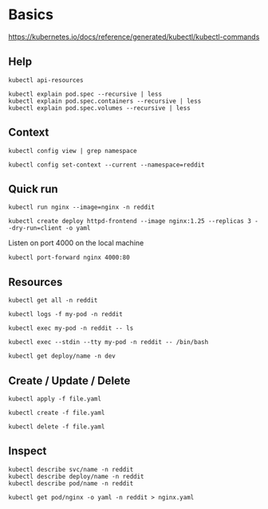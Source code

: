 # Basics

https://kubernetes.io/docs/reference/generated/kubectl/kubectl-commands

## Help

```shell
kubectl api-resources
```

```shell
kubectl explain pod.spec --recursive | less
kubectl explain pod.spec.containers --recursive | less
kubectl explain pod.spec.volumes --recursive | less
```

## Context

```shell
kubectl config view | grep namespace
```

```shell
kubectl config set-context --current --namespace=reddit
```

## Quick run

```shell
kubectl run nginx --image=nginx -n reddit
```

```shell
kubectl create deploy httpd-frontend --image nginx:1.25 --replicas 3 --dry-run=client -o yaml
```

Listen on port 4000 on the local machine
```shell
kubectl port-forward nginx 4000:80
```

## Resources

```shell
kubectl get all -n reddit
```

```shell
kubectl logs -f my-pod -n reddit
```

```shell
kubectl exec my-pod -n reddit -- ls
```

```shell
kubectl exec --stdin --tty my-pod -n reddit -- /bin/bash
```

```shell
kubectl get deploy/name -n dev
```

## Create / Update / Delete

```shell
kubectl apply -f file.yaml
```

```shell
kubectl create -f file.yaml
```

```shell
kubectl delete -f file.yaml
```

## Inspect

```shell
kubectl describe svc/name -n reddit
kubectl describe deploy/name -n reddit
kubectl describe pod/name -n reddit
```

```shell
kubectl get pod/nginx -o yaml -n reddit > nginx.yaml
```
